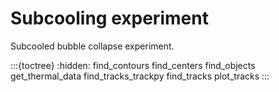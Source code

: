 # Subcooling experiment

Subcooled bubble collapse experiment.

:::{toctree}
:hidden:
find_contours
find_centers
find_objects
get_thermal_data
find_tracks_trackpy
find_tracks
plot_tracks
:::
